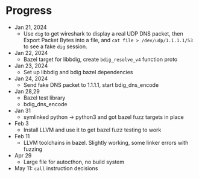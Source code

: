 # Progress

* Jan 21, 2024
  * Use `dig` to get wireshark to display a real UDP DNS packet, then Export Packet Bytes into a file, and `cat file > /dev/udp/1.1.1.1/53` to see a fake `dig` session.
* Jan 22, 2024
  * Bazel target for libbdig, create `bdig_resolve_v4` function proto
* Jan 23, 2024
  * Set up libbdig and bdig bazel dependencies
* Jan 24, 2024
  * Send fake DNS packet to 1.1.1.1, start bdig_dns_encode
* Jan 28,29
  * Bazel test library
  * bdig_dns_encode
* Jan 31
  * symlinked python -> python3 and got bazel fuzz targets in place
* Feb 3
  * Install LLVM and use it to get bazel fuzz testing to work
* Feb 11
  * LLVM toolchains in bazel. Slightly working, some linker errors with fuzzing
* Apr 29
  * Large file for autocthon, no build system
* May 11: `call` instruction decisions
